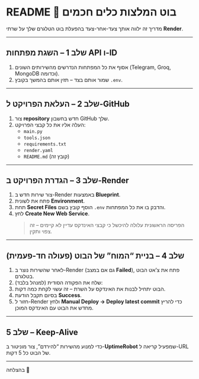 # README 🤖 בוט המלצות כלים חכמים

מדריך זה ילווה אותך צעד-אחר-צעד בהפעלת בוט הטלגרם שלך על שרתי **Render**.

---

## שלב 1 – השגת מפתחות API ו-ID  
1. אסוף את כל המפתחות הנדרשים מהשירותים השונים (Telegram, Groq, MongoDB וכדומה).  
2. שמור אותם בצד – תזין אותם בהמשך בקובץ `.env`.

---

## שלב 2 – העלאת הפרויקט ל-GitHub  
1. צור **repository** חדש בחשבון GitHub שלך.  
2. העלה אליו את כל קבצי הפרויקט:  
   * `main.py`  
   * `tools.json`  
   * `requirements.txt`  
   * `render.yaml`  
   * `README.md` (קובץ זה)

---

## שלב 3 – הגדרת הפרויקט ב-Render  
1. צור שירות חדש ב-Render באמצעות **Blueprint**.  
2. פתח את לשונית **Environment**.  
3. תחת **Secret Files** הוסף קובץ בשם `.env` והדבק בו את כל המפתחות.  
4. לחץ **Create New Web Service**.  
   > הפריסה הראשונית עלולה להיכשל כי קבצי האינדקס עדיין לא קיימים – זה צפוי ותקין.

---

## שלב 4 – בניית “המוח” של הבוט (פעולה חד-פעמית)  
1. לאחר שהשירות נוצר ב-Render (גם אם במצב **Failed**), פתח את צ’אט הבוט בטלגרם.  
2. שלח את הפקודה הסודית (למנהל בלבד):
3. הבוט יתחיל לבנות את האינדקס על השרת – זה עשוי לקחת כמה דקות.  
4. בסיום תקבל הודעת **Success**.  
5. חזור ל-Render ולחץ **Manual Deploy → Deploy latest commit** כדי להריץ מחדש את הבוט עם האינדקס המוכן.

---

## שלב 5 – Keep-Alive  
כדי למנוע מהשירות “להירדם”, צור מוניטור ב-**UptimeRobot** שמפעיל קריאה ל-URL של הבוט כל 5 דקות.

---

בהצלחה 🚀
```0
